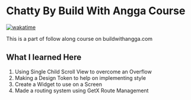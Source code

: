 # Chatty By Build With Angga Course

[![wakatime](https://wakatime.com/badge/github/andarwaly/chatty-bwa.svg)](https://wakatime.com/badge/github/andarwaly/chatty-bwa)

This is a part of follow along course on buildwithangga.com

## What I learned Here

1. Using Single Child Scroll View to overcome an Overflow
2. Making a Design Token to help on implementing style
3. Create a Widget to use on a Screen
4. Made a routing system using GetX Route Management

